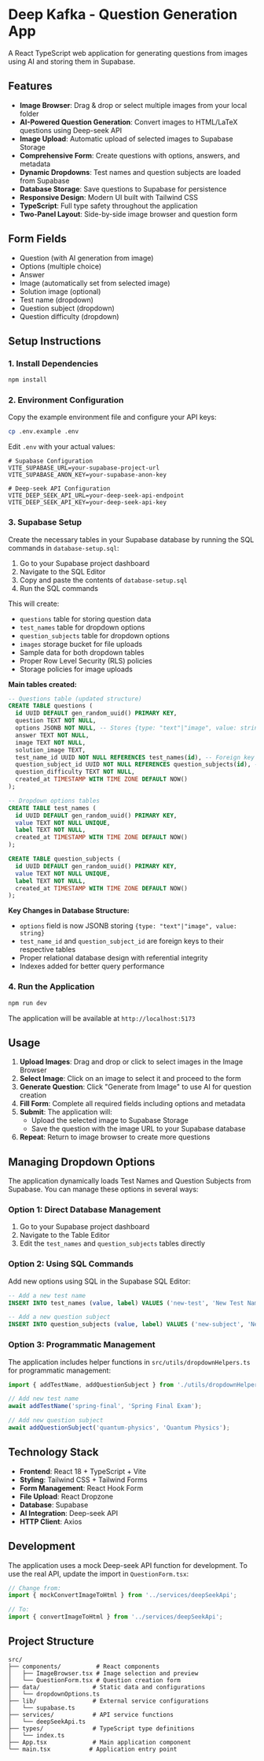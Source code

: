 # Deep Kafka - Question Generation App

A React TypeScript web application for generating questions from images using AI and storing them in Supabase.

## Features

- **Image Browser**: Drag & drop or select multiple images from your local folder
- **AI-Powered Question Generation**: Convert images to HTML/LaTeX questions using Deep-seek API
- **Image Upload**: Automatic upload of selected images to Supabase Storage
- **Comprehensive Form**: Create questions with options, answers, and metadata
- **Dynamic Dropdowns**: Test names and question subjects are loaded from Supabase
- **Database Storage**: Save questions to Supabase for persistence
- **Responsive Design**: Modern UI built with Tailwind CSS
- **TypeScript**: Full type safety throughout the application
- **Two-Panel Layout**: Side-by-side image browser and question form

## Form Fields

- Question (with AI generation from image)
- Options (multiple choice)
- Answer
- Image (automatically set from selected image)
- Solution image (optional)
- Test name (dropdown)
- Question subject (dropdown)
- Question difficulty (dropdown)

## Setup Instructions

### 1. Install Dependencies

```bash
npm install
```

### 2. Environment Configuration

Copy the example environment file and configure your API keys:

```bash
cp .env.example .env
```

Edit `.env` with your actual values:

```env
# Supabase Configuration
VITE_SUPABASE_URL=your-supabase-project-url
VITE_SUPABASE_ANON_KEY=your-supabase-anon-key

# Deep-seek API Configuration
VITE_DEEP_SEEK_API_URL=your-deep-seek-api-endpoint
VITE_DEEP_SEEK_API_KEY=your-deep-seek-api-key
```

### 3. Supabase Setup

Create the necessary tables in your Supabase database by running the SQL commands in `database-setup.sql`:

1. Go to your Supabase project dashboard
2. Navigate to the SQL Editor
3. Copy and paste the contents of `database-setup.sql`
4. Run the SQL commands

This will create:
- `questions` table for storing question data
- `test_names` table for dropdown options
- `question_subjects` table for dropdown options
- `images` storage bucket for file uploads
- Sample data for both dropdown tables
- Proper Row Level Security (RLS) policies
- Storage policies for image uploads

**Main tables created:**
```sql
-- Questions table (updated structure)
CREATE TABLE questions (
  id UUID DEFAULT gen_random_uuid() PRIMARY KEY,
  question TEXT NOT NULL,
  options JSONB NOT NULL, -- Stores {type: "text"|"image", value: string}
  answer TEXT NOT NULL,
  image TEXT NOT NULL,
  solution_image TEXT,
  test_name_id UUID NOT NULL REFERENCES test_names(id), -- Foreign key
  question_subject_id UUID NOT NULL REFERENCES question_subjects(id), -- Foreign key
  question_difficulty TEXT NOT NULL,
  created_at TIMESTAMP WITH TIME ZONE DEFAULT NOW()
);

-- Dropdown options tables
CREATE TABLE test_names (
  id UUID DEFAULT gen_random_uuid() PRIMARY KEY,
  value TEXT NOT NULL UNIQUE,
  label TEXT NOT NULL,
  created_at TIMESTAMP WITH TIME ZONE DEFAULT NOW()
);

CREATE TABLE question_subjects (
  id UUID DEFAULT gen_random_uuid() PRIMARY KEY,
  value TEXT NOT NULL UNIQUE,
  label TEXT NOT NULL,
  created_at TIMESTAMP WITH TIME ZONE DEFAULT NOW()
);
```

**Key Changes in Database Structure:**
- `options` field is now JSONB storing `{type: "text"|"image", value: string}`
- `test_name_id` and `question_subject_id` are foreign keys to their respective tables
- Proper relational database design with referential integrity
- Indexes added for better query performance

### 4. Run the Application

```bash
npm run dev
```

The application will be available at `http://localhost:5173`

## Usage

1. **Upload Images**: Drag and drop or click to select images in the Image Browser
2. **Select Image**: Click on an image to select it and proceed to the form
3. **Generate Question**: Click "Generate from Image" to use AI for question creation
4. **Fill Form**: Complete all required fields including options and metadata
5. **Submit**: The application will:
   - Upload the selected image to Supabase Storage
   - Save the question with the image URL to your Supabase database
6. **Repeat**: Return to image browser to create more questions

## Managing Dropdown Options

The application dynamically loads Test Names and Question Subjects from Supabase. You can manage these options in several ways:

### Option 1: Direct Database Management
1. Go to your Supabase project dashboard
2. Navigate to the Table Editor
3. Edit the `test_names` and `question_subjects` tables directly

### Option 2: Using SQL Commands
Add new options using SQL in the Supabase SQL Editor:

```sql
-- Add a new test name
INSERT INTO test_names (value, label) VALUES ('new-test', 'New Test Name');

-- Add a new question subject
INSERT INTO question_subjects (value, label) VALUES ('new-subject', 'New Subject');
```

### Option 3: Programmatic Management
The application includes helper functions in `src/utils/dropdownHelpers.ts` for programmatic management:

```typescript
import { addTestName, addQuestionSubject } from './utils/dropdownHelpers';

// Add new test name
await addTestName('spring-final', 'Spring Final Exam');

// Add new question subject
await addQuestionSubject('quantum-physics', 'Quantum Physics');
```

## Technology Stack

- **Frontend**: React 18 + TypeScript + Vite
- **Styling**: Tailwind CSS + Tailwind Forms
- **Form Management**: React Hook Form
- **File Upload**: React Dropzone
- **Database**: Supabase
- **AI Integration**: Deep-seek API
- **HTTP Client**: Axios

## Development

The application uses a mock Deep-seek API function for development. To use the real API, update the import in `QuestionForm.tsx`:

```typescript
// Change from:
import { mockConvertImageToHtml } from '../services/deepSeekApi';

// To:
import { convertImageToHtml } from '../services/deepSeekApi';
```

## Project Structure

```
src/
├── components/          # React components
│   ├── ImageBrowser.tsx # Image selection and preview
│   └── QuestionForm.tsx # Question creation form
├── data/               # Static data and configurations
│   └── dropdownOptions.ts
├── lib/                # External service configurations
│   └── supabase.ts
├── services/           # API service functions
│   └── deepSeekApi.ts
├── types/              # TypeScript type definitions
│   └── index.ts
├── App.tsx             # Main application component
└── main.tsx           # Application entry point
```
